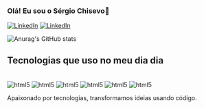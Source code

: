 ### Olá! Eu sou o Sérgio Chisevo🙏

[![LinkedIn](https://img.shields.io/badge/LinkedIn-0077B5?style=for-the-badge&logo=linkedin&logoColor=white)](https://www.linkedin.com/in/s%C3%A9rgio-chisevo-96547090/)
[![LinkedIn](https://img.shields.io/badge/Instagram-E4405F?style=for-the-badge&logo=instagram&logoColor=white)](https://www.instagram.com/serg_chiss/)

![Anurag's GitHub stats](https://github-readme-stats.vercel.app/api?username=chissevo&show_icons=true&bg_color=00000000)

## Tecnologias que uso no meu dia dia

<div style="display: inline_block"><br/>
    <img align="center" alt="html5" src="https://img.shields.io/badge/HTML5-E34F26?style=for-the-badge&logo=html5&logoColor=white" />
    <img align="center" alt="html5" src="https://img.shields.io/badge/CSS3-1572B6?style=for-the-badge&logo=css3&logoColor=white" />
    <img align="center" alt="html5" src="https://img.shields.io/badge/JavaScript-F7DF1E?style=for-the-badge&logo=javascript&logoColor=black" />
    <img align="center" alt="html5" src="https://img.shields.io/badge/React-20232A?style=for-the-badge&logo=react&logoColor=61DAFB" />
    <img align="center" alt="html5" src="https://img.shields.io/badge/PHP-777BB4?style=for-the-badge&logo=php&logoColor=white" />
    <img align="center" alt="html5" src="https://img.shields.io/badge/Laravel-FF2D20?style=for-the-badge&logo=laravel&logoColor=white" />
    <!--<img align="center" alt="html5" src="https://img.shields.io/badge/Python-3776AB?style=for-the-badge&logo=python&logoColor=white" />-->
</div>

Apaixonado por tecnologias, transformamos ideias usando código.
